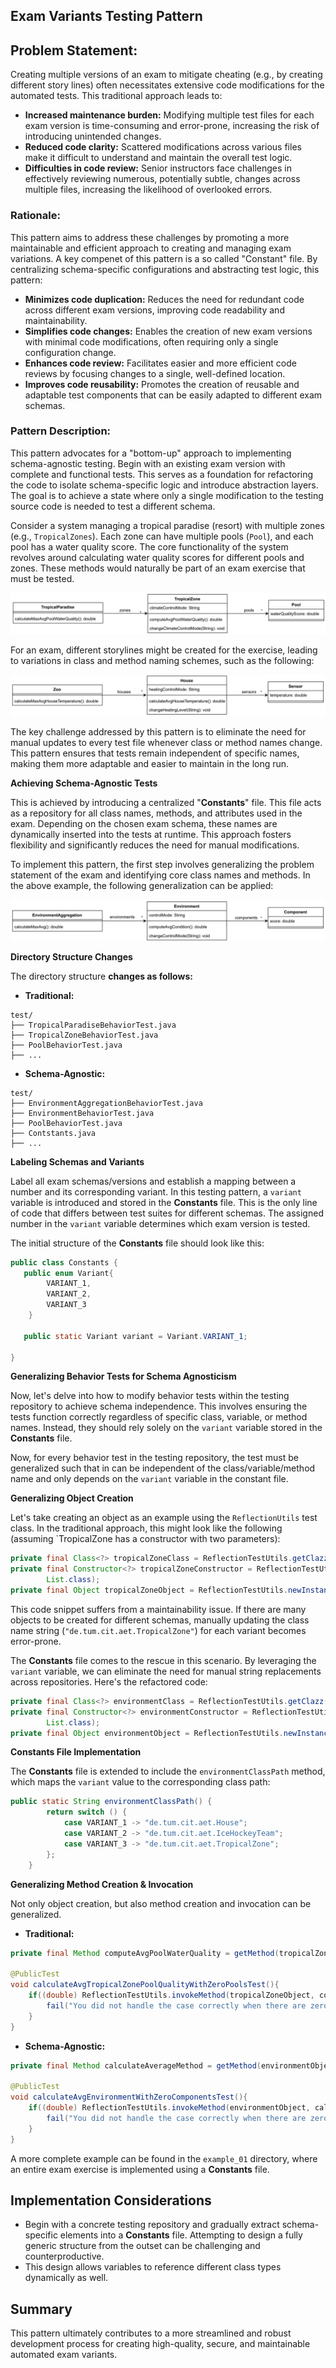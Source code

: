 ## Exam Variants Testing Pattern

## Problem Statement:

Creating multiple versions of an exam to mitigate cheating (e.g., by creating different story lines) often necessitates extensive code modifications for the automated tests. This traditional approach leads to:

* **Increased maintenance burden:** Modifying multiple test files for each exam version is time-consuming and error-prone, increasing the risk of introducing unintended changes.
* **Reduced code clarity:** Scattered modifications across various files make it difficult to understand and maintain the overall test logic.
* **Difficulties in code review:** Senior instructors face challenges in effectively reviewing numerous, potentially subtle, changes across multiple files, increasing the likelihood of overlooked errors.

### Rationale:

This pattern aims to address these challenges by promoting a more maintainable and efficient approach to creating and managing exam variations. A key compenet of this pattern is a so called "Constant" file. By centralizing schema-specific configurations and abstracting test logic, this pattern:

* **Minimizes code duplication:** Reduces the need for redundant code across different exam versions, improving code readability and maintainability.
* **Simplifies code changes:** Enables the creation of new exam versions with minimal code modifications, often requiring only a single configuration change.
* **Enhances code review:** Facilitates easier and more efficient code reviews by focusing changes to a single, well-defined location.
* **Improves code reusability:** Promotes the creation of reusable and adaptable test components that can be easily adapted to different exam schemas.

### Pattern Description:

This pattern advocates for a "bottom-up" approach to implementing schema-agnostic testing. Begin with an existing exam version with complete and functional tests. This serves as a foundation for refactoring the code to isolate schema-specific logic and introduce abstraction layers. The goal is to achieve a state where only a single modification to the testing source code is needed to test a different schema.

Consider a system managing a tropical paradise (resort) with multiple zones (e.g., `TropicalZones`). Each zone can have multiple pools (`Pool`), and each pool has a water quality score. The core functionality of the system revolves around calculating water quality scores for different pools and zones. These methods would naturally be part of an exam exercise that must be tested.

![img_7.png](img/Pool_UML.png)

For an exam, different storylines might be created for the exercise, leading to variations in class and method naming schemes, such as the following:

![img_8.png](img/House_UML.png)

The key challenge addressed by this pattern is to eliminate the need for manual updates to every test file whenever class or method names change. This pattern ensures that tests remain independent of specific names, making them more adaptable and easier to maintain in the long run.

**Achieving Schema-Agnostic Tests**

This is achieved by introducing a centralized "**Constants**" file. This file acts as a repository for all class names, methods, and attributes used in the exam. Depending on the chosen exam schema, these names are dynamically inserted into the tests at runtime. This approach fosters flexibility and significantly reduces the need for manual modifications.

To implement this pattern, the first step involves generalizing the problem statement of the exam and identifying core class names and methods. In the above example, the following generalization can be applied:

![img_9.png](img/Generalized_UML.png)

**Directory Structure Changes**

The directory structure **changes as follows:**

* **Traditional:**

```
test/
├── TropicalParadiseBehaviorTest.java
├── TropicalZoneBehaviorTest.java
├── PoolBehaviorTest.java
├── ...
```
* **Schema-Agnostic:**

```
test/
├── EnvironmentAggregationBehaviorTest.java
├── EnvironmentBehaviorTest.java
├── PoolBehaviorTest.java
├── Contstants.java
├── ...
```

**Labeling Schemas and Variants**

Label all exam schemas/versions and establish a mapping between a number and its corresponding variant. In this testing pattern, a `variant` variable is introduced and stored in the **Constants** file. This is the only line of code that differs between test suites for different schemas. The assigned number in the `variant` variable determines which exam version is tested.

The initial structure of the **Constants** file should look like this:

``` java
public class Constants {
   public enum Variant{
        VARIANT_1,
        VARIANT_2,
        VARIANT_3
    }
    
   public static Variant variant = Variant.VARIANT_1;

}
```

**Generalizing Behavior Tests for Schema Agnosticism**

Now, let's delve into how to modify behavior tests within the testing repository to achieve schema independence. This involves ensuring the tests function correctly regardless of specific class, variable, or method names. Instead, they should rely solely on the `variant` variable stored in the **Constants** file.

Now, for every behavior test in the testing repository, the test must be generalized such that in can be independent of the class/variable/method name and 
only depends on the `variant` variable in the constant file. 

**Generalizing Object Creation**

Let's take creating an object as an example using the `ReflectionUtils` test class. In the traditional approach, this might look like the following (assuming `TropicalZone has a constructor with two parameters):

```java
private final Class<?> tropicalZoneClass = ReflectionTestUtils.getClazz("de.tum.cit.aet.TropicalZone");
private final Constructor<?> tropicalZoneConstructor = ReflectionTestUtils.getConstructor(tropicalZoneClass, String.class,
        List.class);
private final Object tropicalZoneObject = ReflectionTestUtils.newInstance(tropicalZoneConstructor, INITIAL_LEVEL, new ArrayList<>());
```

This code snippet suffers from a maintainability issue. If there are many objects to be created for different schemas, manually updating the class name string (`"de.tum.cit.aet.TropicalZone"`) for each variant becomes error-prone.

The **Constants** file comes to the rescue in this scenario. By leveraging the `variant` variable, we can eliminate the need for manual string replacements across repositories. Here's the refactored code:

```java
private final Class<?> environmentClass = ReflectionTestUtils.getClazz(Constants.environmentClassPath());
private final Constructor<?> environmentConstructor = ReflectionTestUtils.getConstructor(environmentClass, String.class,
        List.class);
private final Object environmentObject = ReflectionTestUtils.newInstance(environmentConstructor, INITIAL_LEVEL, new ArrayList<>());
```

**Constants File Implementation**

The **Constants** file is extended to include the `environmentClassPath` method, which maps the `variant` value to the corresponding class path:

```java
public static String environmentClassPath() {
        return switch () {
            case VARIANT_1 -> "de.tum.cit.aet.House";
            case VARIANT_2 -> "de.tum.cit.aet.IceHockeyTeam";
            case VARIANT_3 -> "de.tum.cit.aet.TropicalZone";
        };
    }
```

**Generalizing Method Creation & Invocation**

Not only object creation, but also method creation and invocation can be generalized.

* **Traditional:**
```java
private final Method computeAvgPoolWaterQuality = getMethod(tropicalZoneObject, "computeAvgPoolWaterQuality");

@PublicTest
void calculateAvgTropicalZonePoolQualityWithZeroPoolsTest(){
    if((double) ReflectionTestUtils.invokeMethod(tropicalZoneObject, computeAvgPoolWaterQuality) != 0.0){
        fail("You did not handle the case correctly when there are zero of pools.");
    }
}
```

* **Schema-Agnostic:** 

```java
private final Method calculateAverageMethod = getMethod(environmentObject, Constants.environmentClassAverageMethod());

@PublicTest
void calculateAvgEnvironmentWithZeroComponentsTest(){
    if((double) ReflectionTestUtils.invokeMethod(environmentObject, calculateAverageMethod) != 0.0){
        fail("You did not handle the case correctly when there are zero of " + Constants.componentObject()+ ".");
    }
}
```

A more complete example can be found in the `example_01` directory, where an entire exam exercise is implemented using a **Constants** file.

## Implementation Considerations
* Begin with a concrete testing repository and gradually extract schema-specific elements into a **Constants** file. Attempting to design a fully generic structure from the outset can be challenging and counterproductive.
* This design allows variables to reference different class types dynamically as well.

## Summary

This pattern ultimately contributes to a more streamlined and robust development process for creating high-quality, secure, and maintainable automated exam variants.